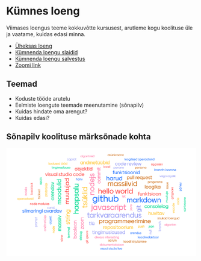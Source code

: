 # Kümnes loeng

Viimases loengus teeme kokkuvõtte kursusest, arutleme kogu koolituse üle ja vaatame, kuidas edasi minna.

- [Üheksas loeng](../Lesson-09/README.md)
- [Kümnenda loengu slaidid](Slides.md)
- [Kümnenda loengu salvestus](https://youtu.be/NiUIpDrN6Ak)
- [Zoomi link](https://zoom.us/j/98412128345?pwd=jNcfZrAJXaJ2m8gJo3Rdlp8poazliv.1)

## Teemad

- Koduste tööde arutelu
- Eelmiste loengute teemade meenutamine (sõnapilv)
- Kuidas hindate oma arengut?
- Kuidas edasi?

## Sõnapilv koolituse märksõnade kohta

![Sõnapilv](./wordCloud.png)
